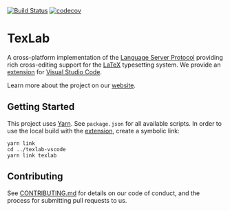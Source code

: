 [![Build Status](https://dev.azure.com/latex-lsp/texlab/_apis/build/status/latex-lsp.texlab?branchName=master)](https://dev.azure.com/latex-lsp/texlab/_build/latest?definitionId=8&branchName=master)
[![codecov](https://codecov.io/gh/latex-lsp/texlab/branch/master/graph/badge.svg)](https://codecov.io/gh/latex-lsp/texlab)

# TexLab

A cross-platform implementation of the [Language Server Protocol](https://microsoft.github.io/language-server-protocol)
providing rich cross-editing support for the [LaTeX](https://www.latex-project.org/) typesetting system.
We provide an [extension](https://github.com/latex-lsp/texlab-vscode) for [Visual Studio Code](https://code.visualstudio.com).

Learn more about the project on our [website](https://texlab.netlify.com).

## Getting Started

This project uses [Yarn](https://yarnpkg.com/). See `package.json` for all available scripts.
In order to use the local build with the [extension](https://github.com/latex-lsp/texlab-vscode), create a symbolic link:

```shell
yarn link
cd ../texlab-vscode
yarn link texlab
```

## Contributing

See [CONTRIBUTING.md](CONTRIBUTING.md) for details on our code of conduct, and the process for submitting pull requests to us.
